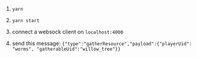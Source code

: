 1) `yarn`

2) `yarn start`

3) connect a websock client on `localhost:4000`

4) send this message:
  `{"type":"gatherResource","payload":{"playerUid": "worms", "gatherableUid":"willow_tree"}}`
